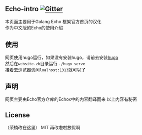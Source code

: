 ## Echo-intro [![Gitter](https://badges.gitter.im/Laily123/echo-intro.svg)](https://gitter.im/Laily123/echo-intro?utm_source=badge&utm_medium=badge&utm_campaign=pr-badge)
本页面主要用于Golang Echo 框架官方首页的汉化  
作为中文版的Echo的使用介绍

## 使用
网页使用hugo运行，如果没有安装hugo，请前去安装[hugo](https://gohugo.io/)  
然后在`website-zb`目录运行 `./hugo serve`  
接着去浏览器访问`loalhost:1313`就可以了  

## 声明
网页主要由Echo官方仓库的Echox中的内容翻译而来
以上内容有秘密

## License
（荣楠改在这里）
MIT 再改啦啦放假啊

